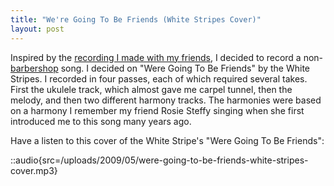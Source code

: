 ```yaml
---
title: "We're Going To Be Friends (White Stripes Cover)"
layout: post
---
```


Inspired by the <a href="/blog/alice-n-the-irving-street-kidz/">recording I made with my friends</a>, I decided to record a non-<a href="http://blog.classicalcode.com/category/music/barbershop/">barbershop</a> song. I decided on "Were Going To Be Friends" by the White Stripes. I recorded in four passes, each of which required several takes. First the ukulele track, which almost gave me carpel tunnel, then the melody, and then two different harmony tracks. The harmonies were based on a harmony I remember my friend Rosie Steffy singing when she first introduced me to this song many years ago.

Have a listen to this cover of the White Stripe's "Were Going To Be Friends":

::audio{src=/uploads/2009/05/were-going-to-be-friends-white-stripes-cover.mp3}
